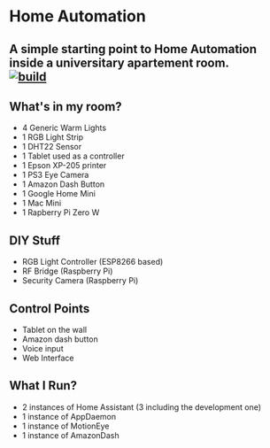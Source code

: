 # Home Automation

A simple starting point to Home Automation inside a universitary apartement room.  
[![build]][buildlink]
---

## What's in my room?
- 4 Generic Warm Lights
- 1 RGB Light Strip
- 1 DHT22 Sensor
- 1 Tablet used as a controller
- 1 Epson XP-205 printer
- 1 PS3 Eye Camera
- 1 Amazon Dash Button
- 1 Google Home Mini
- 1 Mac Mini
- 1 Rapberry Pi Zero W

## DIY Stuff
- RGB Light Controller (ESP8266 based)
- RF Bridge (Raspberry Pi)
- Security Camera (Raspberry Pi) 

## Control Points
- Tablet on the wall
- Amazon dash button
- Voice input 
- Web Interface

## What I Run?
- 2 instances of Home Assistant (3 including the development one)
- 1 instance of AppDaemon
- 1 instance of MotionEye
- 1 instance of AmazonDash

[build]: https://travis-ci.org/eliseomartelli/HomeAutomation-Config.svg?branch=master
[buildlink]: https://travis-ci.org/eliseomartelli/HomeAutomation-Config
